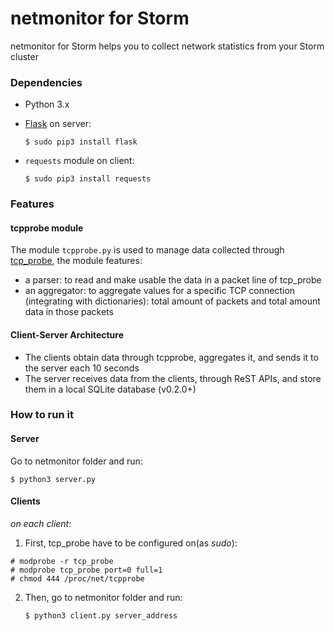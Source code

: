 # netmonitor for Storm #

netmonitor for Storm helps you to collect network statistics from your Storm cluster

### Dependencies ###

* Python 3.x
* [Flask](http://flask.pocoo.org/) on server:
 
     ```
     $ sudo pip3 install flask
     ```

* `requests` module on client:

     ```
     $ sudo pip3 install requests
     ```

### Features ###

#### tcpprobe module ####

The module `tcpprobe.py` is used to manage data collected through [tcp_probe](https://wiki.linuxfoundation.org/networking/tcpprobe), the module features:

- a parser: to read and make usable the data in a packet line of tcp_probe
- an aggregator: to aggregate values for a specific TCP connection (integrating with dictionaries): total amount of packets and total amount data in those packets

#### Client-Server Architecture ####

* The clients obtain data through tcpprobe, aggregates it, and sends it to the server each 10 seconds
* The server receives data from the clients, through ReST APIs, and store them in a local SQLite database (v0.2.0+)

### How to run it ###

#### Server ####
Go to netmonitor folder and run:

```
$ python3 server.py
```

#### Clients ####

_on each client_:

1. First, tcp_probe have to be configured on(as *_sudo_*):
    
```
# modprobe -r tcp_probe
# modprobe tcp_probe port=0 full=1
# chmod 444 /proc/net/tcpprobe
```

2. Then, go to netmonitor folder and run:
    
    ```
    $ python3 client.py server_address
    ```